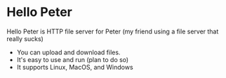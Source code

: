 # Hello Peter
Hello Peter is HTTP file server for Peter (my friend using a file server that really sucks)
- You can upload and download files.
- It's easy to use and run (plan to do so)
- It supports Linux, MacOS, and Windows